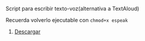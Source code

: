 Script para escribir texto-voz(alternativa a TextAloud)

Recuerda volverlo ejecutable con `chmod+x espeak`

1. [Descargar](espeak)
